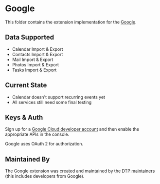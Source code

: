 # Google
This folder contains the extension implementation for the
[Google](https://www.google.com).

## Data Supported

 - Calendar Import & Export
 - Contacts Import & Export
 - Mail Import & Export
 - Photos Import & Export
 - Tasks Import & Export

## Current State

 - Calendar doesn't support recurring events yet
 - All services still need some final testing

## Keys & Auth

Sign up for a [Google Cloud developer account](https://console.developers.google.com/start)
and then enable the appropriate APIs in the console.

Google uses OAuth 2 for authorization.

## Maintained By

The Google extension was created and maintained by the
[DTP maintainers](mailto:portability-maintainers@googlegroups.com)
(this includes developers from Google).
